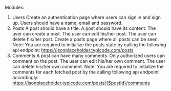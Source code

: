 Modules:
1. Users
Create an authentication page where users can sign in and sign up.
Users should have a name, email and password.
2. Posts
A post should have a title.
A post should have its content.
The user can create a post.
The user can edit his/her post.
The user can delete his/her post.
Create a posts page where all posts can be seen.
Note: You are required to initialize the posts state by calling the following api endpoint: https://jsonplaceholder.typicode.com/posts
3. Comments
A post can have many comments.
Only authorized users can comment on the post.
The user can edit his/her own comment.
The user can delete his/her own comment.
Note: You are required to initialize the comments for each fetched post by the calling following api endpoint accordingly: https://jsonplaceholder.typicode.com/posts/{$postId}/comments


